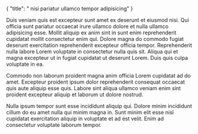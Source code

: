 {
  "title": " nisi pariatur ullamco tempor adipisicing"
}

Duis veniam quis est excepteur sunt amet ex deserunt et eiusmod nisi. Qui officia sunt pariatur occaecat irure ullamco dolore et nulla ullamco adipisicing esse. Mollit aliquip ex anim sint in sunt enim reprehenderit cupidatat mollit consectetur enim qui. Dolore magna do commodo fugiat deserunt exercitation reprehenderit excepteur officia tempor. Reprehenderit nulla labore Lorem voluptate in consectetur nulla quis sit. Aliqua qui et magna excepteur ut in fugiat cupidatat ut deserunt Lorem. Duis quis culpa voluptate in ea.

Commodo non laborum proident magna anim officia Lorem cupidatat ad do amet. Excepteur proident ipsum dolor reprehenderit consequat occaecat quis aute aliquip esse quis. Labore sint aliqua ullamco veniam enim sint proident excepteur aliquip et laborum ut dolore nostrud.

Nulla ipsum tempor sunt esse incididunt aliquip qui. Dolore minim incididunt cillum do eu amet nulla qui minim magna in. Sunt minim elit esse nisi cupidatat exercitation aliquip in voluptate et ad est velit. Enim ad consectetur voluptate laborum tempor.